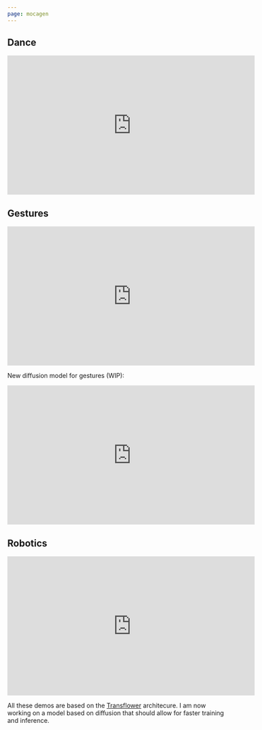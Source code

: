 ```yaml
---
page: mocagen
---
```


## Dance

<iframe width="560" height="315" src="https://www.youtube.com/embed/uBnCePehA-Y" title="YouTube video player" frameborder="0" allow="accelerometer; autoplay; clipboard-write; encrypted-media; gyroscope; picture-in-picture; web-share" allowfullscreen></iframe>

</br>

## Gestures

<iframe width="560" height="315" src="https://www.youtube.com/embed/dahwnujrd2k" title="YouTube video player" frameborder="0" allow="accelerometer; autoplay; clipboard-write; encrypted-media; gyroscope; picture-in-picture; web-share" allowfullscreen></iframe>

New diffusion model for gestures (WIP):

<iframe width="560" height="315" src="https://www.youtube.com/embed/gpyAwC1bQtY" title="YouTube video player" frameborder="0" allow="accelerometer; autoplay; clipboard-write; encrypted-media; gyroscope; picture-in-picture; web-share" allowfullscreen></iframe>

</br>

## Robotics

<iframe width="560" height="315" src="https://www.youtube.com/embed/M7TdOx9WANM" title="YouTube video player" frameborder="0" allow="accelerometer; autoplay; clipboard-write; encrypted-media; gyroscope; picture-in-picture; web-share" allowfullscreen></iframe>

</br>


All these demos are based on the [Transflower](/transflower) architecure. I am now working on a model based on diffusion that should allow for faster training and inference.
